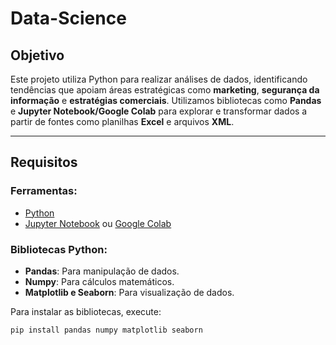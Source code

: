 # Data-Science


## Objetivo
Este projeto utiliza Python para realizar análises de dados, identificando tendências que apoiam áreas estratégicas como **marketing**, **segurança da informação** e **estratégias comerciais**. Utilizamos bibliotecas como **Pandas** e **Jupyter Notebook/Google Colab** para explorar e transformar dados a partir de fontes como planilhas **Excel** e arquivos **XML**.

---

## Requisitos
### Ferramentas:
- [Python](https://www.python.org)
- [Jupyter Notebook](https://jupyter.org/install) ou [Google Colab](https://colab.research.google.com/)

### Bibliotecas Python:
- **Pandas**: Para manipulação de dados.
- **Numpy**: Para cálculos matemáticos.
- **Matplotlib e Seaborn**: Para visualização de dados.

Para instalar as bibliotecas, execute:
```bash
pip install pandas numpy matplotlib seaborn
